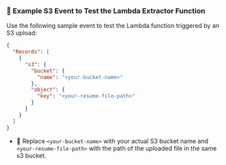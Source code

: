 ### 📄 Example S3 Event to Test the Lambda Extractor Function

Use the following sample event to test the Lambda function triggered by an S3 upload:

```json
{
  "Records": [
    {
      "s3": {
        "bucket": {
          "name": "<your-bucket-name>"
        },
        "object": {
          "key": "<your-resume-file-path>"
        }
      }
    }
  ]
}
```
- 🔁 Replace `<your-bucket-name>` with your actual S3 bucket name and `<your-resume-file-path>` with the path of the uploaded file in the same s3 bucket.